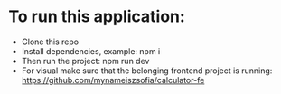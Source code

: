 # To run this application:
- Clone this repo
- Install dependencies, example: npm i
- Then run the project: npm run dev
- For visual make sure that the belonging frontend project is running: https://github.com/mynameiszsofia/calculator-fe
